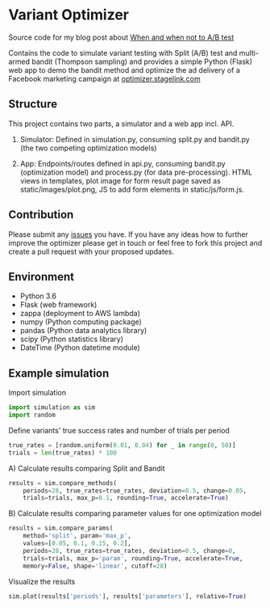 # Variant Optimizer

Source code for my blog post about [When and when not to A/B test](https://medium.com/@nikolasschriefer/when-and-when-not-to-a-b-test-c901f3ad96d9)

Contains the code to simulate variant testing with Split (A/B) test and multi-armed bandit (Thompson sampling) and provides a simple Python (Flask) web app to demo the bandit method and optimize the ad delivery of a Facebook marketing campaign at [optimizer.stagelink.com](https://optimizer.stagelink.com)

## Structure

This project contains two parts, a simulator and a web app incl. API.

1) Simulator: Defined in simulation.py, consuming split.py and bandit.py (the two competing optimization models)

2) App: Endpoints/routes defined in api.py, consuming bandit.py (optimization model) and process.py (for data pre-processing). HTML views in templates, plot image for form result page saved as static/images/plot.png, JS to add form elements in static/js/form.js.

## Contribution

Please submit any [issues](https://github.com/kinosal/optimizer/issues) you have. If you have any ideas how to further improve the optimizer please get in touch or feel free to fork this project and create a pull request with your proposed updates.

## Environment

- Python 3.6
- Flask (web framework)
- zappa (deployment to AWS lambda)
- numpy (Python computing package)
- pandas (Python data analytics library)
- scipy (Python statistics library)
- DateTime (Python datetime module)

## Example simulation

Import simulation
```Python
import simulation as sim
import random
```

Define variants' true success rates and number of trials per period
```Python
true_rates = [random.uniform(0.01, 0.04) for _ in range(0, 50)]
trials = len(true_rates) * 100
```

A) Calculate results comparing Split and Bandit
```Python
results = sim.compare_methods(
    periods=28, true_rates=true_rates, deviation=0.5, change=0.05,
    trials=trials, max_p=0.1, rounding=True, accelerate=True)
```

B) Calculate results comparing parameter values for one optimization model
```Python
results = sim.compare_params(
    method='split', param='max_p',
    values=[0.05, 0.1, 0.15, 0.2],
    periods=28, true_rates=true_rates, deviation=0.5, change=0,
    trials=trials, max_p='param', rounding=True, accelerate=True,
    memory=False, shape='linear', cutoff=28)
```

Visualize the results
```Python
sim.plot(results['periods'], results['parameters'], relative=True)
```
